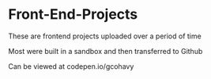 # Front-End-Projects
These are frontend projects uploaded over a period of time

Most were built in a sandbox and then transferred to Github

Can be viewed at codepen.io/gcohavy 
